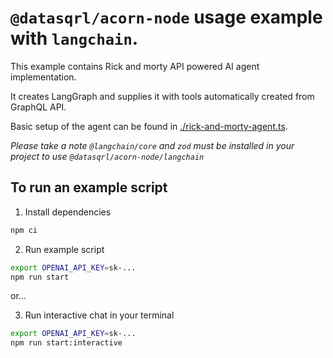 # `@datasqrl/acorn-node` usage example with `langchain`.

This example contains Rick and morty API powered AI agent implementation.

It creates LangGraph and supplies it with tools automatically created from GraphQL API.

Basic setup of the agent can be found in [./rick-and-morty-agent.ts](./rick-and-morty-agent.ts).

_Please take a note `@langchain/core` and `zod` must be installed in your project to use `@datasqrl/acorn-node/langchain`_

## To run an example script

1. Install dependencies

```sh
npm ci
```

2. Run example script

```sh
export OPENAI_API_KEY=sk-...
npm run start
```

or...

3. Run interactive chat in your terminal

```sh
export OPENAI_API_KEY=sk-...
npm run start:interactive
```
